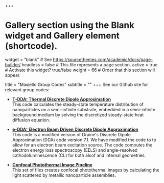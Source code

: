 +++
# Gallery section using the Blank widget and Gallery element (shortcode).
widget = "blank"  # See https://sourcethemes.com/academic/docs/page-builder/
headless = false  # This file represents a page section.
active = true  # Activate this widget? true/false
weight = 66  # Order that this section will appear.


title = "Masiello Group Codes"
subtitle = ""
+++
See our Github site for relevant group codes:

* **<a href=https://github.com/MasielloGroup/t-dda>T-DDA: Thermal Discrete Dipole Approximation</a>**  
This code calculates the steady-state temperature distribution of nanoparticles on a semi-infinite substrate, embedded in a semi-infinite background medium by solving the discretized steady-state heat diffusion equation.  

* **<a href=https://github.com/MasielloGroup/eDDA>e-DDA: Electron Beam Driven Discrete Dipole Approximation</a>**  
This code is a modified version of Draine's Discrete Dipole Approximation (DDA) code version 7.1. We have modified the code to to allow for an electron beam excitation source. The code computes the electron energy loss spectroscopy (EELS) and angle-resolved cathodoluminescence (CL) for both aloof and internal geometries.  


* **<a href=https://github.com/MasielloGroup/confocal_photothermal_pipeline>Confocal Photothermal Image Pipeline</a>**  
This set of files creates confocal photothermal images by calculating the light scattered by metallic nanoparticle assemblies.
